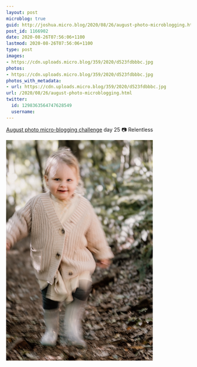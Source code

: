 ```yaml
---
layout: post
microblog: true
guid: http://joshua.micro.blog/2020/08/26/august-photo-microblogging.html
post_id: 1166902
date: 2020-08-26T07:56:06+1100
lastmod: 2020-08-26T07:56:06+1100
type: post
images:
- https://cdn.uploads.micro.blog/359/2020/d523fdbbbc.jpg
photos:
- https://cdn.uploads.micro.blog/359/2020/d523fdbbbc.jpg
photos_with_metadata:
- url: https://cdn.uploads.micro.blog/359/2020/d523fdbbbc.jpg
url: /2020/08/26/august-photo-microblogging.html
twitter:
  id: 1298363564747628549
  username: 
---
```

[August photo micro-blogging challenge](https://micro.welltempered.net/2020/07/23/august-photoblogging-challenge.html) day 25 📷 Relentless

<img src="uploads/2020/d523fdbbbc.jpg" width="400" height="600" alt="" />
